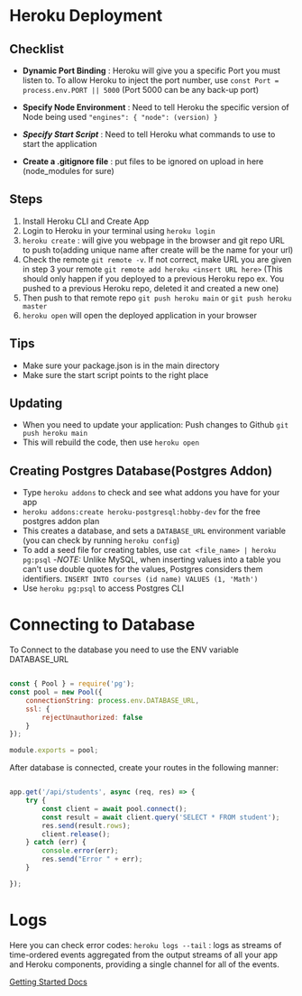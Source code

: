 # Heroku Deployment

## Checklist

- **Dynamic Port Binding** : Heroku will give you a specific Port you must listen to. To allow Heroku to inject the port number, use ```const Port = process.env.PORT || 5000``` (Port 5000 can be any back-up port)

- **Specify Node Environment** : Need to tell Heroku the specific version of Node being used ```"engines": { "node": (version) }```

- ***Specify Start Script*** : Need to tell Heroku what commands to use to start the application

- **Create a .gitignore file** : put files to be ignored on upload in here (node_modules for sure)

## Steps

1. Install Heroku CLI and Create App
2. Login to Heroku in your terminal using ```heroku login```
3. ```heroku create``` : will give you webpage in the browser and git repo URL to push to(adding unique name after create will be the name for your url)
4. Check the remote ```git remote -v```. If not correct, make URL you are given in step 3 your remote ```git remote add heroku <insert URL here>``` (This should only happen if you deployed to a previous Heroku repo ex. You pushed to a previous Heroku repo, deleted it and created a new one)
5. Then push to that remote repo ```git push heroku main``` or ```git push heroku master```
6. ```heroku open``` will open the deployed application in your browser

## Tips
- Make sure your package.json is in the main directory
- Make sure the start script points to the right place

## Updating 
- When you need to update your application: Push changes to Github ```git push heroku main```
- This will rebuild the code, then use ```heroku open```

## Creating Postgres Database(Postgres Addon)
- Type ```heroku addons``` to check and see what addons you have for your app
- ```heroku addons:create heroku-postgresql:hobby-dev``` for the free postgres addon plan 
- This creates a database, and sets a ```DATABASE_URL``` environment variable (you can check by running ```heroku config```)
- To add a seed file for creating tables, use ```cat <file_name> | heroku pg:psql```
-*NOTE:* Unlike MySQL, when inserting values into a table you can't use double quotes for the values, Postgres considers them identifiers.
```INSERT INTO courses (id name) VALUES (1, 'Math')```
- Use ```heroku pg:psql``` to access Postgres CLI

# Connecting to Database
To Connect to the database you need to use the ENV variable DATABASE_URL
```javascript

const { Pool } = require('pg');
const pool = new Pool({
    connectionString: process.env.DATABASE_URL,
    ssl: {
        rejectUnauthorized: false
    }
});

module.exports = pool;

```

After database is connected, create your routes in the following manner:
```javascript

app.get('/api/students', async (req, res) => {
	try {
		const client = await pool.connect();
		const result = await client.query('SELECT * FROM student');
		res.send(result.rows);
		client.release();
	} catch (err) {
		console.error(err);
		res.send("Error " + err);
	}

});

```

# Logs
Here you can check error codes:
```heroku logs --tail``` : logs as streams of time-ordered events aggregated from the output streams of all your app and Heroku components, providing a single channel for all of the events.

[Getting Started Docs]('https://devcenter.heroku.com/articles/getting-started-with-nodejs')